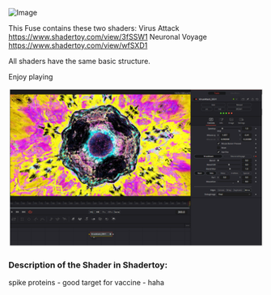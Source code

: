 ![Image](VirusAttack.gif)

This Fuse contains these two shaders:
Virus Attack
https://www.shadertoy.com/view/3fSSW1
Neuronal Voyage
https://www.shadertoy.com/view/wfSXD1

All shaders have the same basic structure.

Enjoy playing


[![Thumbnail](VirusAttack_screenshot.png)](VirusAttack.fuse)

### Description of the Shader in Shadertoy:
 spike proteins - good target for vaccine - haha
